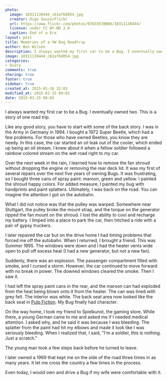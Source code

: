 ```yaml
---
photo:
  image: 10311138444_c61af6d054.jpg
  creator: Digo Souza/Flickr
  url: https://www.flickr.com/photos/9783357@N08/10311138444/
  license: under CC BY-ND 2.0
  caption: End of a Era
layout: post
title: Memories of a VW Bug Roadtrip
author: Ben Wilson
description: I always wanted my first car to be a Bug. I eventually owned two. This is a story of one road trip.
image: 10311138444_c61af6d054.jpg
categories:
- Diary
comments: true
sharing: true
footer: true
sidebar: true
created_at: 2015-01-18 22:03
modified_at: 2015-02-15 09:03
date: 2015-02-15 09:03
---
```

<!--Lead Paragraph-->

I always wanted my first car to be a Bug. I eventually owned two. This is a story of one road trip.

<!-- more -->

Like any good story, you have to start with some of the back story. I was in the Army in Germany in 1994. I bought a 1972 Super Beetle, which had a few problems. For those who have owned Beetles, you know they are needy. In this case, the car started an oil leak out of the cooler, which ended up being an oil stream. I knew about it when a fellow soldier followed a rainbow colored stream on the wet road right to my car.

Over the next week in the rain, I learned how to remove the fan shroud without dropping the engine or removing the rear deck lid. It was my first of several repairs over the next five years of owning Bugs. It was frustrating, so I bought three cans of spray paint: maroon, green and yellow. I painted the shroud happy colors. For added measure, I painted my bug with handprints and paint splatters. Ultimately, I was back on the road. You can imagine the attention I got on the autobahn.

What I did not notice was that the pulley was warped. Somewhere near Stuttgart, the pulley broke the mount strap, and the torque on the generator ripped the fan mount on the shroud. I lost the ability to cool and recharge my battery. I limped into a place to park the car, then hitched a ride with a pair of gypsy truckers.

I later repaired the car but on the drive home I had timing problems that forced me off the autobahn. When I returned, I brought a friend. This was Summer 1995. The windows were down and I had the heater vents wide open to pull off excess heat (I had a new generator, but not a new fan).

Suddenly, there was an explosion. The passenger compartment filled with smoke, and I cursed a storm. However, the car continued to move forward with no break in power. The downed windows cleared the smoke. Then I saw it.

I had left the spray paint cans in the rear, and the maroon can had exploded from the heat being blown onto it from the heater. The can was lined with grey felt. The interior was white. The back seat area now looked like the back seat in [Pulp Fiction](https://www.youtube.com/watch?v=LBBni_-tMNs#t=45). My Bug finally had character.

On the way home, I took my friend to Spielkunst, the gaming store. While there, a young German came to me and asked me if I needed medical attention. I asked why, and he said it was because I was bleeding. The splatter from the paint had hit my elbows and made it look like I was seriously bleeding. When I realized that, I said, "I'm a soldier, this is nothing. Just a scratch."

The young man took a few steps back before he turned to leave.

I later owned a 1969 that kept me on the side of the road three times in as many years. It let me cross the country a few times in the process.

Even today, I would own and drive a Bug if my wife were comfortable with it.